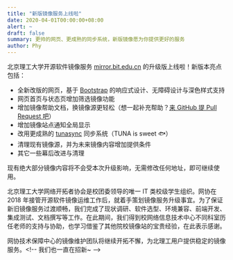 ```yaml
---
title: "新版镜像服务上线啦"
date: 2020-04-01T00:00:00+08:00
alert: ~
draft: false
summary: 更帅的网页、更成熟的同步系统，新版镜像愿为你提供更好的服务
author: Phy
---
```


北京理工大学开源软件镜像服务 [mirror.bit.edu.cn](//mirror.bit.edu.cn/) 的升级版上线啦！新版本亮点包括：

- 全新改版的网页，基于 [Bootstrap](https://getbootstrap.com/) 的响应式设计、无障碍设计与深色样式支持
- 网页首页与状态页增加筛选镜像功能
- 增加镜像帮助文档，换镜像源更轻松（想一起补充帮助？[来 GitHub 提 Pull Request 吧](https://github.com/bitnp/bitnp-mirrors-web/)）
- 增加镜像站点通知全局显示
- 改用更成熟的 [tunasync](https://github.com/tuna/tunasync) 同步系统（TUNA is sweet 🐟）
- 清理现有镜像源，并为未来镜像内容增加提供条件
- 其它一些幕后改进与清理

现有绝大部分镜像内容将不会受本次升级影响，无需修改任何地址，即可继续使用。

北京理工大学网络开拓者协会是校团委领导的唯一 IT 类校级学生组织。网协在 2018 年接管开源软件镜像运维工作后，就着手策划镜像服务升级事宜。为了保证新旧镜像服务过渡顺畅，我们完成了现状调研、软件选型、环境兼容、前端开发、集成测试、文档撰写等工作。在此期间，我们得到校网络信息技术中心不同科室历任老师的支持与协助，也学习借鉴了其他院校镜像站的宝贵经验，在此表示感谢。

网协技术保障中心的镜像维护团队将继续开拓不懈，为北理工用户提供稳定的镜像服务。<\!-- 我们也一直在招新~ -->
